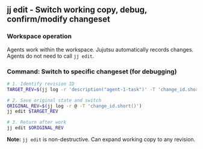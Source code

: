 ## jj edit - Switch working copy, debug, confirm/modify changeset

### Workspace operation
Agents work within the workspace. Jujutsu automatically records changes. Agents do not need to call `jj edit`.

### Command: Switch to specific changeset (for debugging)
```bash
# 1. Identify revision ID
TARGET_REV=$(jj log -r 'description("agent-1-task")' -T 'change_id.short()' | head -n 1)

# 2. Save original state and switch
ORIGINAL_REV=$(jj log -r @ -T 'change_id.short()')
jj edit $TARGET_REV

# 3. Return after work
jj edit $ORIGINAL_REV
```

**Note:** `jj edit` is non-destructive. Can expand working copy to any revision.